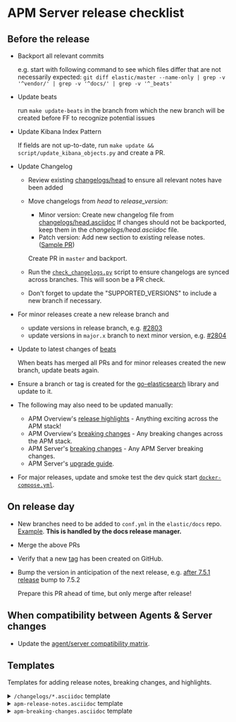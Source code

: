 # APM Server release checklist

## Before the release

* Backport all relevant commits

  e.g. start with following command to see which files differ that are not necessarily expected:
  `git diff elastic/master --name-only | grep -v '^vendor/' | grep -v '^docs/' | grep -v '^_beats'`

* Update beats

  run `make update-beats` in the branch from which the new branch will be created before FF to recognize potential issues

* Update Kibana Index Pattern

  If fields are not up-to-date, run `make update && script/update_kibana_objects.py` and create a PR.

* Update Changelog

  * Review existing [changelogs/head](https://github.com/elastic/apm-server/tree/master/changelogs/head.asciidoc) to ensure all relevant notes have been added
  * Move changelogs from _head_ to _release_version_:
    * Minor version: Create new changelog file from [changelogs/head.asciidoc](https://github.com/elastic/apm-server/blob/master/changelogs/head.asciidoc)
      If changes should not be backported, keep them in the _changelogs/head.asciidoc_ file.
    * Patch version: Add new section to existing release notes. ([Sample PR](https://github.com/elastic/apm-server/pull/2064/files))

    Create PR in `master` and backport.

  * Run the [`check_changelogs.py`](script/check_changelogs.py) script to ensure changelogs are synced across branches. This will soon be a PR check.
  * Don't forget to update the "SUPPORTED_VERSIONS" to include a new branch if necessary.

* For minor releases create a new release branch and
  * update versions in release branch, e.g. [#2803](https://github.com/elastic/apm-server/pull/2803/files)
  * update versions in `major.x` branch to next minor version, e.g. [#2804](https://github.com/elastic/apm-server/pull/2804)

* Update to latest changes of [beats](https://github.com/snappyflow/beats/pulls/)

  When beats has merged all PRs and for minor releases created the new branch, update beats again.

* Ensure a branch or tag is created for the [go-elasticsearch](https://github.com/elastic/go-elasticsearch) library and update to it.

* The following may also need to be updated manually:
    * APM Overview's [release highlights](https://github.com/elastic/apm-server/blob/master/docs/guide/apm-release-notes.asciidoc) - Anything exciting across the APM stack!
    * APM Overview's [breaking changes](https://github.com/elastic/apm-server/blob/master/docs/guide/apm-breaking-changes.asciidoc) - Any breaking changes across the APM stack.
    * APM Server's [breaking changes](https://github.com/elastic/apm-server/blob/master/docs/breaking-changes.asciidoc) - Any APM Server breaking changes.
    * APM Server's [upgrade guide](https://github.com/elastic/apm-server/blob/master/docs/upgrading.asciidoc).

* For major releases, update and smoke test the dev quick start [`docker-compose.yml`](https://github.com/elastic/apm-server/blob/master/docs/guide/docker-compose.yml).

## On release day

* New branches need to be added to `conf.yml` in the `elastic/docs` repo. [Example](https://github.com/elastic/docs/pull/893/files#diff-4a701a5adb4359c6abf9b8e1cb38819fR925). **This is handled by the docs release manager.**

* Merge the above PRs

* Verify that a new [tag](https://github.com/elastic/apm-server/releases) has been created on GitHub.

* Bump the version in anticipation of the next release, e.g. [after 7.5.1 release](https://github.com/elastic/apm-server/pull/3045/files) bump to 7.5.2

  Prepare this PR ahead of time, but only merge after release!

## When compatibility between Agents & Server changes

* Update the [agent/server compatibility matrix](https://github.com/elastic/apm-server/blob/master/docs/guide/agent-server-compatibility.asciidoc).

## Templates

Templates for adding release notes, breaking changes, and highlights.

<details><summary><code>/changelogs/*.asciidoc</code> template</summary>

```asciidoc
[[release-notes-7.1]]
== APM Server version 7.1

https://github.com/elastic/apm-server/compare/7.0\...7.1[View commits]

* <<release-notes-7.1.0>>

[[release-notes-7.1.0]]
=== APM Server version 7.1.0

https://github.com/elastic/apm-server/compare/v7.0.1\...v7.1.0[View commits]

No significant changes.
////
[float]
==== Breaking Changes

[float]
==== Bug fixes

[float]
==== Intake API Changes

[float]
==== Added
////
```
</details>

<details><summary><code>apm-release-notes.asciidoc</code> template</summary>

```asciidoc
* <<release-highlights-7.1.0>>

[[release-highlights-7.1.0]]
=== APM version 7.1.0

No new features
////
[float]
==== New features

* Feature name and explanation...
////
```
</details>

<details><summary><code>apm-breaking-changes.asciidoc</code> template</summary>

```asciidoc
* <<breaking-7.0.0, APM version 7.0.0>>

[[breaking-7.0.0]]
=== Breaking changes in 7.0.0

APM Server::
+
[[slug]]
**Title** Topic...

APM UI::
+
[[slug]]
**Title** Topic...
```
</details>
